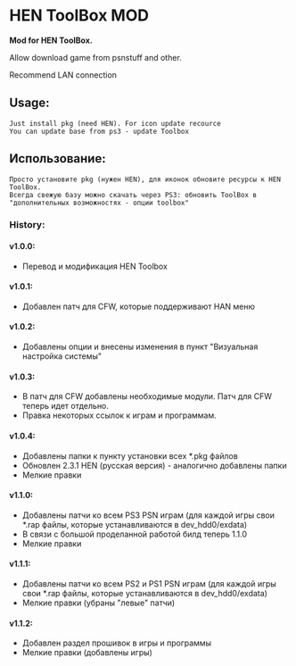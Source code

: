 # HEN ToolBox MOD
**Mod for HEN ToolBox.**

Allow download game from psnstuff and other.

Recommend LAN connection

## Usage:
	Just install pkg (need HEN). For icon update recource
	You can update base from ps3 - update Toolbox
	
## Использование:	
	Просто установите pkg (нужен HEN), для иконок обновите ресурсы к HEN ToolBox.
	Всегда свежую базу можно скачать через PS3: обновить ToolBox в "дополнительных возможностях - опции toolbox" 

### History:

#### v1.0.0: 
- Перевод и модификация HEN Toolbox 

#### v1.0.1: 
- Добавлен патч для CFW, которые поддерживают HAN меню

#### v1.0.2: 
- Добавлены опции и внесены изменения в пункт "Визуальная настройка системы"

#### v1.0.3: 
- В патч для CFW добавлены необходимые модули. Патч для CFW теперь идет отдельно. 
- Правка некоторых ссылок к играм и программам.

#### v1.0.4:
- Добавлены папки к пункту установки всех *.pkg файлов
- Обновлен 2.3.1 HEN (русская версия) - аналогично добавлены папки
- Мелкие правки

#### v1.1.0:
- Добавлены патчи ко всем PS3 PSN играм (для каждой игры свои *.rap файлы, которые устанавливаются в dev_hdd0/exdata)
- В связи с большой проделанной работой билд теперь 1.1.0
- Мелкие правки

#### v1.1.1:
- Добавлены патчи ко всем PS2 и PS1 PSN играм (для каждой игры свои *.rap файлы, которые устанавливаются в dev_hdd0/exdata)
- Мелкие правки (убраны "левые" патчи)

#### v1.1.2:
- Добавлен раздел прошивок в игры и программы
- Мелкие правки (добавлены игры)




